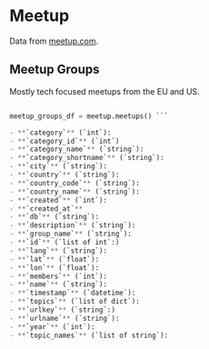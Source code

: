 # Meetup

Data from [meetup.com](https://meetup.com). 

## Meetup Groups

Mostly tech focused meetups from the EU and US.

```python from im_tutorials.data import meetup

meetup_groups_df = meetup.meetups() ```

- **`category`** (`int`):
- **`category_id`** (`int`)
- **`category_name`** (`string`):
- **`category_shortname`** (`string`):
- **`city`** (`string`):
- **`country`** (`string`):
- **`country_code`** (`string`):
- **`country_name`** (`string`):
- **`created`** (`int`):
- **`created_at`**
- **`db`** (`string`):
- **`description`** (`string`):
- **`group_name`** (`string`):
- **`id`** (`list of int`:)
- **`lang`** (`string`):
- **`lat`** (`float`):
- **`lon`** (`float`):
- **`members`** (`int`):
- **`name`** (`string`):
- **`timestamp`** (`datetime`):
- **`topics`** (`list of dict`):
- **`urlkey`** (`string`:)
- **`urlname`** (`string`):
- **`year`** (`int`):
- **`topic_names`** (`list of string`):
